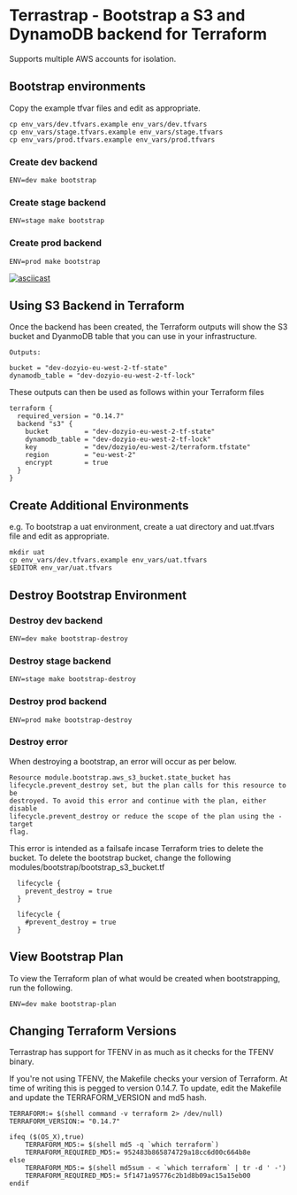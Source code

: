 # Terrastrap - Bootstrap a S3 and DynamoDB backend for Terraform

Supports multiple AWS accounts for isolation.

## Bootstrap environments

Copy the example tfvar files and edit as appropriate.

```
cp env_vars/dev.tfvars.example env_vars/dev.tfvars
cp env_vars/stage.tfvars.example env_vars/stage.tfvars
cp env_vars/prod.tfvars.example env_vars/prod.tfvars
```

### Create dev backend
```
ENV=dev make bootstrap
```

### Create stage backend
```
ENV=stage make bootstrap
```

### Create prod backend
```
ENV=prod make bootstrap
```

[![asciicast](https://asciinema.org/a/iftOoUzopjVCxVb7cvNDExmlX.svg)](https://asciinema.org/a/iftOoUzopjVCxVb7cvNDExmlX?autoplay=1)

## Using S3 Backend in Terraform
Once the backend has been created, the Terraform outputs will show the S3 bucket
and DyanmoDB table that you can use in your infrastructure.
```
Outputs:

bucket = "dev-dozyio-eu-west-2-tf-state"
dynamodb_table = "dev-dozyio-eu-west-2-tf-lock"
```

These outputs can then be used as follows within your Terraform files
```
terraform {
  required_version = "0.14.7"
  backend "s3" {
    bucket         = "dev-dozyio-eu-west-2-tf-state"
    dynamodb_table = "dev-dozyio-eu-west-2-tf-lock"
    key            = "dev/dozyio/eu-west-2/terraform.tfstate"
    region         = "eu-west-2"
    encrypt        = true
  }
}
```


## Create Additional Environments

e.g. To bootstrap a uat environment, create a uat directory and uat.tfvars file
and edit as appropriate.
```
mkdir uat
cp env_vars/dev.tfvars.example env_vars/uat.tfvars
$EDITOR env_var/uat.tfvars
```

## Destroy Bootstrap Environment

### Destroy dev backend
```
ENV=dev make bootstrap-destroy
```

### Destroy stage backend
```
ENV=stage make bootstrap-destroy
```

### Destroy prod backend
```
ENV=prod make bootstrap-destroy
```

### Destroy error

When destroying a bootstrap, an error will occur as per below.
```
Resource module.bootstrap.aws_s3_bucket.state_bucket has
lifecycle.prevent_destroy set, but the plan calls for this resource to be
destroyed. To avoid this error and continue with the plan, either disable
lifecycle.prevent_destroy or reduce the scope of the plan using the -target
flag.
```

This error is intended as a failsafe incase Terraform tries to delete the
bucket. To delete the bootstrap bucket, change the following
modules/bootstrap/bootstrap_s3_bucket.tf

```
  lifecycle {
    prevent_destroy = true
  }
```

```
  lifecycle {
    #prevent_destroy = true
  }
```

## View Bootstrap Plan

To view the Terraform plan of what would be created when bootstrapping, run the
following.

```
ENV=dev make bootstrap-plan
```

## Changing Terraform Versions

Terrastrap has support for TFENV in as much as it checks for the TFENV binary.

If you're not using TFENV, the Makefile checks your version of Terraform. At
time of writing this is pegged to version 0.14.7. To update, edit the Makefile
and update the TERRAFORM_VERSION and md5 hash.

```
TERRAFORM:= $(shell command -v terraform 2> /dev/null)
TERRAFORM_VERSION:= "0.14.7"

ifeq ($(OS_X),true)
    TERRAFORM_MD5:= $(shell md5 -q `which terraform`)
    TERRAFORM_REQUIRED_MD5:= 952483b865874729a18cc6d00c664b8e
else
    TERRAFORM_MD5:= $(shell md5sum - < `which terraform` | tr -d ' -')
    TERRAFORM_REQUIRED_MD5:= 5f1471a95776c2b1d8b09ac15a15eb00
endif
```

